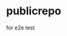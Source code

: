 # publicrepo
for e2e test














































































































































































































































































































































































































































































































































































































































































